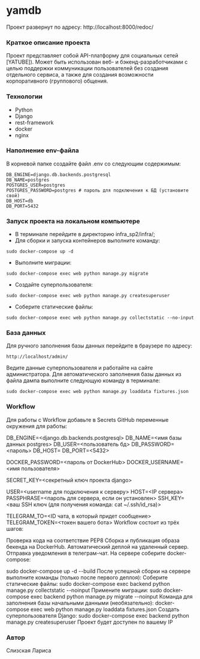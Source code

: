 # yamdb
Проект развернут по адресу: http://localhost:8000/redoc/
### Краткое описание проекта
Проект представляет собой API-платформу для социальных сетей [YATUBE]). Может быть использован веб- и бэкенд-разработчиками с целью поддержки коммуникации пользователей без создания отдельного сервиса, а также для создания возможности корпоративного (группового) общения.

### Технологии
 - Python 
 - Django
 - rest-framework
 - docker
 - nginx

### Наполнение env-файла
В корневой папке создайте файл .env со следующим содержимым:
```
DB_ENGINE=django.db.backends.postgresql
DB_NAME=postgres
POSTGRES_USER=postgres
POSTGRES_PASSWORD=postgres # пароль для подключения к БД (установите свой)
DB_HOST=db
DB_PORT=5432
```
### Запуск проекта на локальном компьютере
- В терминале перейдите в директорию infra_sp2/infra/;
- Для сборки и запуска контейнеров выполните команду:
```
sudo docker-compose up -d
```
- Выполните миграции:
```
sudo docker-compose exec web python manage.py migrate
```
- Создайте суперпользователя:
```
sudo docker-compose exec web python manage.py createsuperuser
```
- Соберите статические файлы:
```
sudo docker-compose exec web python manage.py collectstatic --no-input
```
### База данных
Для ручного заполнения базы данных перейдите в браузере по адресу:
```
http://localhost/admin/
```
Ведите данные суперпользователя и работайте на сайте администратора.
Для автоматического заполнения базы данных из файла дампа выполните следующую команду в терминале:
```
sudo docker-compose exec web python manage.py loaddata fixtures.json
```
### Workflow
Для работы с Workflow добавьте в Secrets GitHub переменные окружения для работы:

DB_ENGINE=<django.db.backends.postgresql>
DB_NAME=<имя базы данных postgres>
DB_USER=<пользователь бд>
DB_PASSWORD=<пароль>
DB_HOST=<db>
DB_PORT=<5432>

DOCKER_PASSWORD=<пароль от DockerHub>
DOCKER_USERNAME=<имя пользователя>

SECRET_KEY=<секретный ключ проекта django>

USER=<username для подключения к серверу>
HOST=<IP сервера>
PASSPHRASE=<пароль для сервера, если он установлен>
SSH_KEY=<ваш SSH ключ (для получения команда: cat ~/.ssh/id_rsa)>

TELEGRAM_TO=<ID чата, в который придет сообщение>
TELEGRAM_TOKEN=<токен вашего бота>
Workflow состоит из трёх шагов:

Проверка кода на соответствие PEP8
Сборка и публикация образа бекенда на DockerHub.
Автоматический деплой на удаленный сервер.
Отправка уведомления в телеграм-чат.
На сервере соберите docker-compose:

sudo docker-compose up -d --build
После успешной сборки на сервере выполните команды (только после первого деплоя):
Соберите статические файлы:
sudo docker-compose exec backend python manage.py collectstatic --noinput
Примените миграции:
sudo docker-compose exec backend python manage.py migrate --noinput
Команда для заполнения базы начальными данными (необязательно):
docker-compose exec web python manage.py loaddata fixtures.json
Создать суперпользователя Django:
sudo docker-compose exec backend python manage.py createsuperuser
Проект будет доступен по вашему IP


### Автор
Слизская Лариса